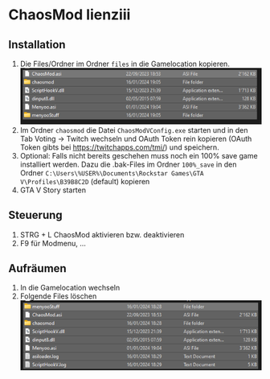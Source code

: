 # ChaosMod lienziii

## Installation
1. Die Files/Ordner im Ordner ```files``` in die Gamelocation kopieren.</br>
![FilesToAdd](pictures/FilesToAdd.png)
1. Im Ordner ```chaosmod``` die Datei ```ChaosModVConfig.exe``` starten und in den Tab Voting -> Twitch  wechseln und OAuth Token rein kopieren (OAuth Token gibts bei https://twitchapps.com/tmi/) und speichern.
2. Optional: Falls nicht bereits geschehen muss noch ein 100% save game installiert werden. Dazu die .bak-Files im Ordner ```100%_save``` in den Ordner ```C:\Users\%USER%\Documents\Rockstar Games\GTA V\Profiles\B39B8C2D``` (default) kopieren
3. GTA V Story starten

## Steuerung
1. STRG + L ChaosMod aktivieren bzw. deaktivieren
2. F9 für Modmenu, ...

## Aufräumen
1. In die Gamelocation wechseln
2. Folgende Files löschen</br>
![FilesToDelete](pictures/FilesToDelete.png)